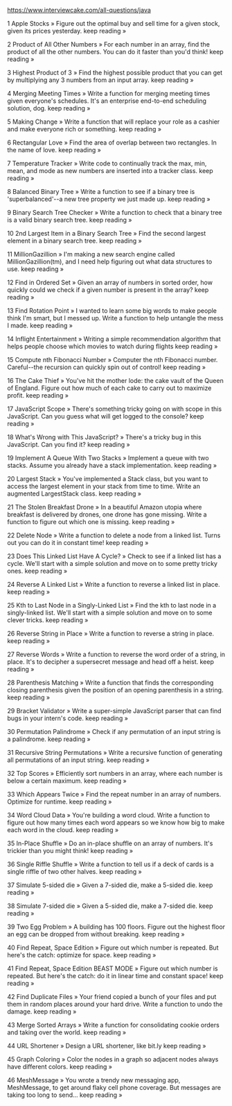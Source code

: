 https://www.interviewcake.com/all-questions/java

1
Apple Stocks »
Figure out the optimal buy and sell time for a given stock, given its prices yesterday. keep reading »

2
Product of All Other Numbers »
For each number in an array, find the product of all the other numbers. You can do it faster than you'd think! keep reading »

3
Highest Product of 3 »
Find the highest possible product that you can get by multiplying any 3 numbers from an input array. keep reading »

4
Merging Meeting Times »
Write a function for merging meeting times given everyone's schedules. It's an enterprise end-to-end scheduling solution, dog. keep reading »

5
Making Change »
Write a function that will replace your role as a cashier and make everyone rich or something. keep reading »

6
Rectangular Love »
Find the area of overlap between two rectangles. In the name of love. keep reading »

7
Temperature Tracker »
Write code to continually track the max, min, mean, and mode as new numbers are inserted into a tracker class. keep reading »

8
Balanced Binary Tree »
Write a function to see if a binary tree is 'superbalanced'--a new tree property we just made up. keep reading »

9
Binary Search Tree Checker »
Write a function to check that a binary tree is a valid binary search tree. keep reading »

10
2nd Largest Item in a Binary Search Tree »
Find the second largest element in a binary search tree. keep reading »

11
MillionGazillion »
I'm making a new search engine called MillionGazillion(tm), and I need help figuring out what data structures to use. keep reading »

12
Find in Ordered Set »
Given an array of numbers in sorted order, how quickly could we check if a given number is present in the array? keep reading »

13
Find Rotation Point »
I wanted to learn some big words to make people think I'm smart, but I messed up. Write a function to help untangle the mess I made. keep reading »

14
Inflight Entertainment »
Writing a simple recommendation algorithm that helps people choose which movies to watch during flights keep reading »

15
Compute nth Fibonacci Number »
Computer the nth Fibonacci number. Careful--the recursion can quickly spin out of control! keep reading »

16
The Cake Thief »
You've hit the mother lode: the cake vault of the Queen of England. Figure out how much of each cake to carry out to maximize profit. keep reading »

17
JavaScript Scope »
There's something tricky going on with scope in this JavaScript. Can you guess what will get logged to the console? keep reading »

18
What's Wrong with This JavaScript? »
There's a tricky bug in this JavaScript. Can you find it? keep reading »

19
Implement A Queue With Two Stacks »
Implement a queue with two stacks. Assume you already have a stack implementation. keep reading »

20
Largest Stack »
You've implemented a Stack class, but you want to access the largest element in your stack from time to time. Write an augmented LargestStack class. keep reading »

21
The Stolen Breakfast Drone »
In a beautiful Amazon utopia where breakfast is delivered by drones, one drone has gone missing. Write a function to figure out which one is missing. keep reading »

22
Delete Node »
Write a function to delete a node from a linked list. Turns out you can do it in constant time! keep reading »

23
Does This Linked List Have A Cycle? »
Check to see if a linked list has a cycle. We'll start with a simple solution and move on to some pretty tricky ones. keep reading »

24
Reverse A Linked List »
Write a function to reverse a linked list in place. keep reading »

25
Kth to Last Node in a Singly-Linked List »
Find the kth to last node in a singly-linked list. We'll start with a simple solution and move on to some clever tricks. keep reading »

26
Reverse String in Place »
Write a function to reverse a string in place. keep reading »

27
Reverse Words »
Write a function to reverse the word order of a string, in place. It's to decipher a supersecret message and head off a heist. keep reading »

28
Parenthesis Matching »
Write a function that finds the corresponding closing parenthesis given the position of an opening parenthesis in a string. keep reading »

29
Bracket Validator »
Write a super-simple JavaScript parser that can find bugs in your intern's code. keep reading »

30
Permutation Palindrome »
Check if any permutation of an input string is a palindrome. keep reading »

31
Recursive String Permutations »
Write a recursive function of generating all permutations of an input string. keep reading »

32
Top Scores »
Efficiently sort numbers in an array, where each number is below a certain maximum. keep reading »

33
Which Appears Twice »
Find the repeat number in an array of numbers. Optimize for runtime. keep reading »

34
Word Cloud Data »
You're building a word cloud. Write a function to figure out how many times each word appears so we know how big to make each word in the cloud. keep reading »

35
In-Place Shuffle »
Do an in-place shuffle on an array of numbers. It's trickier than you might think! keep reading »

36
Single Riffle Shuffle »
Write a function to tell us if a deck of cards is a single riffle of two other halves. keep reading »

37
Simulate 5-sided die »
Given a 7-sided die, make a 5-sided die. keep reading »

38
Simulate 7-sided die »
Given a 5-sided die, make a 7-sided die. keep reading »

39
Two Egg Problem »
A building has 100 floors. Figure out the highest floor an egg can be dropped from without breaking. keep reading »

40
Find Repeat, Space Edition »
Figure out which number is repeated. But here's the catch: optimize for space. keep reading »

41
Find Repeat, Space Edition BEAST MODE »
Figure out which number is repeated. But here's the catch: do it in linear time and constant space! keep reading »

42
Find Duplicate Files »
Your friend copied a bunch of your files and put them in random places around your hard drive. Write a function to undo the damage. keep reading »

43
Merge Sorted Arrays »
Write a function for consolidating cookie orders and taking over the world. keep reading »

44
URL Shortener »
Design a URL shortener, like bit.ly keep reading »

45
Graph Coloring »
Color the nodes in a graph so adjacent nodes always have different colors. keep reading »

46
MeshMessage »
You wrote a trendy new messaging app, MeshMessage, to get around flaky cell phone coverage. But messages are taking too long to send... keep reading »
